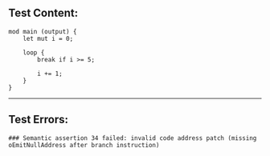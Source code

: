 
Test Content: 
-------------------------
```
mod main (output) { 
    let mut i = 0;

    loop {
        break if i >= 5;

        i += 1;
    }
}
```
------------------------

Test Errors:
-------------------------
```
### Semantic assertion 34 failed: invalid code address patch (missing oEmitNullAddress after branch instruction)
```
